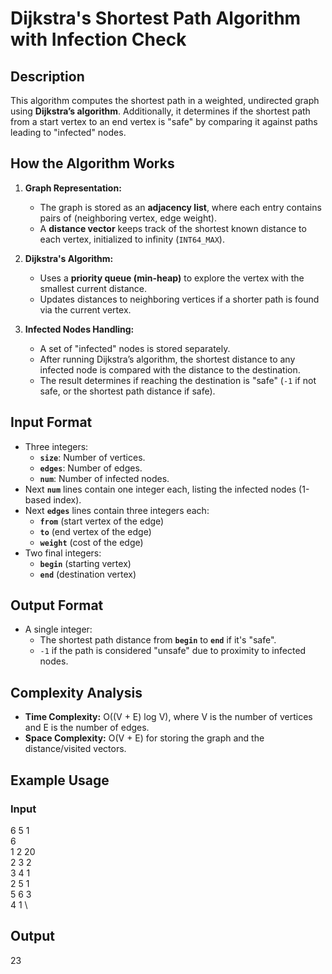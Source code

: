 # Dijkstra's Shortest Path Algorithm with Infection Check

## Description
This algorithm computes the shortest path in a weighted, undirected graph using **Dijkstra’s algorithm**. Additionally, it determines if the shortest path from a start vertex to an end vertex is "safe" by comparing it against paths leading to "infected" nodes.

## How the Algorithm Works

1. **Graph Representation:**
   - The graph is stored as an **adjacency list**, where each entry contains pairs of (neighboring vertex, edge weight).
   - A **distance vector** keeps track of the shortest known distance to each vertex, initialized to infinity (`INT64_MAX`).

2. **Dijkstra's Algorithm:**
   - Uses a **priority queue (min-heap)** to explore the vertex with the smallest current distance.
   - Updates distances to neighboring vertices if a shorter path is found via the current vertex.

3. **Infected Nodes Handling:**
   - A set of "infected" nodes is stored separately.
   - After running Dijkstra’s algorithm, the shortest distance to any infected node is compared with the distance to the destination.
   - The result determines if reaching the destination is "safe" (`-1` if not safe, or the shortest path distance if safe).

## Input Format
- Three integers:
  - **`size`**: Number of vertices.
  - **`edges`**: Number of edges.
  - **`num`**: Number of infected nodes.
- Next **`num`** lines contain one integer each, listing the infected nodes (1-based index).
- Next **`edges`** lines contain three integers each:
  - **`from`** (start vertex of the edge)
  - **`to`** (end vertex of the edge)
  - **`weight`** (cost of the edge)
- Two final integers:
  - **`begin`** (starting vertex)
  - **`end`** (destination vertex)

## Output Format
- A single integer:
  - The shortest path distance from **`begin`** to **`end`** if it's "safe".
  - `-1` if the path is considered "unsafe" due to proximity to infected nodes.

## Complexity Analysis
- **Time Complexity:** O((V + E) log V), where V is the number of vertices and E is the number of edges.
- **Space Complexity:** O(V + E) for storing the graph and the distance/visited vectors.

## Example Usage

### **Input**
6 5 1 \
6 \
1 2 20 \
2 3 2 \
3 4 1 \
2 5 1 \
5 6 3 \
4 1 \

## **Output**
23
